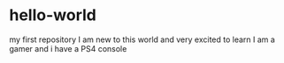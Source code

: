 # hello-world
my first repository
I am new to this world and very excited to learn
I am a gamer and i have a PS4 console
